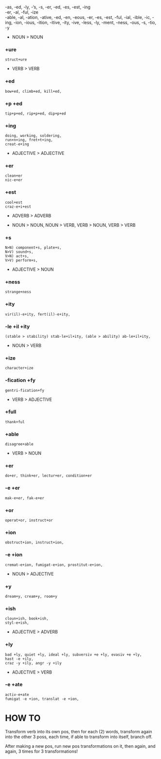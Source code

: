 -as, -ed, -ly, -‘s, -s, -er, -ed, -es, -est, -ing  
-er, -al, -ful, -ize  
-able, -al, -ation, -ative, -ed, -en, -eous, -er, -es, -est, -ful, -ial, -ible, -ic, -ing, -ion, -ious, -ition, -itive, -ity, -ive, -less, -ly, -ment, -ness, -ous, -s, -tio, -y  
  
  
* NOUN > NOUN  
### +ure  
    struct+ure  
  
* VERB > VERB  
### +ed  
    bow+ed, climb+ed, kill+ed,  
### +p +ed  
    tip+p+ed, rip+p+ed, dip+p+ed  
### +ing  
    doing, working, soldering,  
    run+n+ing, fret+t+ing,  
    creat-e+ing  
  
* ADJECTIVE > ADJECTIVE  
### +er  
    clean+er  
    nic-e+er  
### +est  
    cool+est  
    craz-e+i+est  
  
* ADVERB > ADVERB  
  
* NOUN > NOUN, NOUN > VERB, VERB > NOUN, VERB > VERB  
### +s  
    N>N) component+s, plate+s,  
    N>V) sound+s,  
    V>N) act+s,  
    V>V) perform+s,  
  
  
* ADJECTIVE > NOUN  
### +ness  
    strange+ness  
### +ity  
    vir(il)-e+ity, fert(il)-e+ity,  
### -le +il +ity  
    (stable > stability) stab-le+il+ity, (able > ability) ab-le+il+ity,  
  
  
* NOUN > VERB  
### +ize  
    character+ize  
### -fication +fy  
    gentri-fication+fy  
  
  
* VERB > ADJECTIVE  
### +full  
    thank+ful  
### +able  
    disagree+able  
  
  
* VERB > NOUN  
### +er  
    do+er, think+er, lectur+er, condition+er  
### -e +er  
    mak-e+er, fak-e+er  
### +or  
    operat+or, instruct+or  
### +ion  
    obstruct+ion, instruct+ion,  
### -e +ion  
    cremat-e+ion, fumigat-e+ion, prostitut-e+ion,  
  
  
* NOUN > ADJECTIVE  
### +y  
    dream+y, cream+y, room+y  
### +ish  
    cloun+ish, book+ish,  
    styl-e+ish,  
  
  
* ADJECTIVE > ADVERB  
### +ly  
    bad +ly, quiet +ly, ideal +ly, subversiv +e +ly, evasiv +e +ly,  
    hast -e +ily,  
    craz -y +ily, angr -y +ily  
  
  
* ADJECTIVE > VERB  
### -e +ate  
    activ-e+ate  
    fumigat -e +ion, translat -e +ion,  
  
  
# HOW TO  
Transform verb into its own pos, then for each (2) words, transform again into the other 3 poss, each time, if able to transform into itself, branch off.  
  
After making a new pos, run new pos transformations on it, then again, and again, 3 times for 3 transformations!  
  
  
  
  
  
  
  
  
  
  
  
  
  
